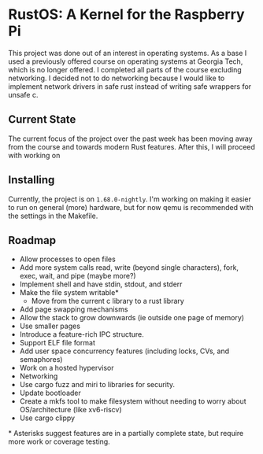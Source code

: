 # RustOS: A Kernel for the Raspberry Pi

This project was done out of an interest in operating systems. As a base I used
a previously offered course on operating systems at Georgia Tech, which is no
longer offered. I completed all parts of the course excluding networking. I
decided not to do networking because I would like to implement network drivers
in safe rust instead of writing safe wrappers for unsafe c.

## Current State

The current focus of the project over the past week has been moving away from
the course and towards modern Rust features. After this, I will proceed with
working on

## Installing

Currently, the project is on `1.68.0-nightly`. I'm working on making it easier
to run on general (more) hardware, but for now qemu is recommended with the
settings in the Makefile.

## Roadmap

* Allow processes to open files
* Add more system calls read, write (beyond single characters), fork, exec, wait, and pipe (maybe more?)
* Implement shell and have stdin, stdout, and stderr
* Make the file system writable*
    * Move from the current c library to a rust library
* Add page swapping mechanisms
* Allow the stack to grow downwards (ie outside one page of memory)
* Use smaller pages
* Introduce a feature-rich IPC structure.
* Support ELF file format
* Add user space concurrency features (including locks, CVs, and semaphores)
* Work on a hosted hypervisor
* Networking
* Use cargo fuzz and miri to libraries for security.
* Update bootloader
* Create a mkfs tool to make filesystem without needing to worry about OS/architecture (like xv6-riscv)
* Use cargo clippy

\* Asterisks suggest features are in a partially complete state, but require more work or coverage testing.